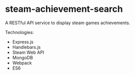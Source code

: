 # steam-achievement-search
A RESTful API service to display steam games achievements. 

Technologies:
  - Express.js
  - Handlebars.js
  - Steam Web API
  - MongoDB
  - Webpack
  - ES6
